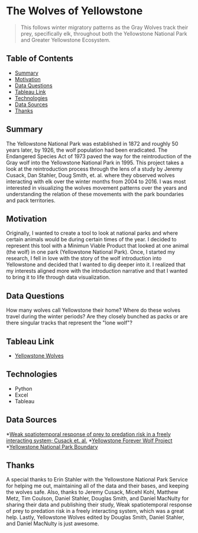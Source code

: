 # The Wolves of Yellowstone 
> This follows winter migratory patterns as the Gray Wolves track their prey, specifically elk, throughout both the Yellowstone National Park and Greater Yellowstone Ecosystem.

## Table of Contents
* [Summary](#summary)
* [Motivation](#motivation)
* [Data Questions](#data-questions)
* [Tableau Link](#tableau-link)
* [Technologies](#technologies)
* [Data Sources](#data-sources)
* [Thanks](#thanks)

## Summary
The Yellowstone National Park was established in 1872 and roughly 50 years later, by 1926, the wolf population had been eradicated. The Endangered Species Act of 1973 paved the way for the reintroduction of the Gray wolf into the Yellowstone National Park in 1995. This project takes a look at the reintroduction process through the lens of a study by Jeremy Cusack, Dan Stahler, Doug Smith, et. al. where they observed wolves interacting with elk over the winter months from 2004 to 2016. I was most interested in visualizing the wolves movement patterns over the years and understanding the relation of these movements with the park boundaries and pack territories.   

## Motivation
Originally, I wanted to create a tool to look at national parks and where certain animals would be during certain times of the year. I decided to represent this tool with a Minimun Viable Product that looked at one animal (the wolf) in one park (Yellowstone National Park). Once, I started my research, I fell in love with the story of the wolf introduction into Yellowstone and decided that I wanted to dig deeper into it. I realized that my interests aligned more with the introduction narrative and that I wanted to bring it to life through data visualization. 

## Data Questions
How many wolves call Yellowstone their home? Where do these wolves travel during the winter periods? Are they closely bunched as packs or are there singular tracks that represent the "lone wolf"? 

## Tableau Link
* [Yellowstone Wolves](https://prod-useast-b.online.tableau.com/t/spencerbettstableau/views/yellowstone_wolves/WolvesofYellowstone?:origin=card_share_link&:embed=n)

## Technologies
* Python
* Excel 
* Tableau

## Data Sources
*[Weak spatiotemporal response of prey to predation risk in a freely interacting system; Cusack et. al.](https://www.ncbi.nlm.nih.gov/pmc/articles/PMC7003944/)
*[Yellowstone Forever Wolf Project](https://www.nps.gov/yell/learn/nature/wolf-reports.htm)
*[Yellowstone National Park Boundary](https://www.sciencebase.gov/catalog/item/4ffb3aebe4b0c15d5ce9fc0b)

## Thanks
A special thanks to Erin Stahler with the Yellowstone National Park Service for helping me out, maintaining all of the data and their bases, and keeping the wolves safe. Also, thanks to Jeremy Cusack, Micehl Kohl, Matthew Metz, Tim Coulson, Daniel Stahler, Douglas Smith, and Daniel MacNulty for sharing their data and publishing their study, Weak spatiotemporal response of prey to predation risk in a freely interacting system, which was a great help. Lastly, Yellowstone Wolves edited by Douglas Smith, Daniel Stahler, and Daniel MacNulty is just awesome.